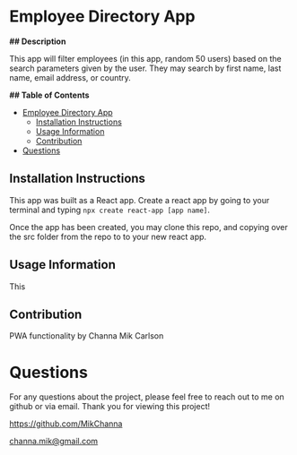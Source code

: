 # Employee Directory App

**## Description**

This app will filter employees (in this app, random 50 users) based on the search parameters given by the user.  They may search by first name, last name, email address, or country.

**## Table of Contents**


- [Employee Directory App](#employee-directory-app)
  - [Installation Instructions](#installation-instructions)
  - [Usage Information](#usage-information)
  - [Contribution](#contribution)
- [Questions](#questions)

## Installation Instructions
This app was built as a React app.  Create a react app by going to your terminal and typing `npx create react-app [app name]`.

Once the app has been created, you may clone this repo, and copying over the src folder from the repo to to your new react app.



## Usage Information

This 

## Contribution

PWA functionality by Channa Mik Carlson

# Questions

For any questions about the project, please feel free to reach out to me on github or via email. Thank you for viewing this project!

https://github.com/MikChanna

channa.mik@gmail.com
